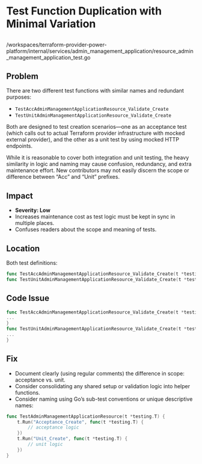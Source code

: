 # Test Function Duplication with Minimal Variation

##

/workspaces/terraform-provider-power-platform/internal/services/admin_management_application/resource_admin_management_application_test.go

## Problem

There are two different test functions with similar names and redundant purposes:

- `TestAccAdminManagementApplicationResource_Validate_Create`
- `TestUnitAdminManagementApplicationResource_Validate_Create`

Both are designed to test creation scenarios—one as an acceptance test (which calls out to actual Terraform provider infrastructure with mocked external provider), and the other as a unit test by using mocked HTTP endpoints.

While it is reasonable to cover both integration and unit testing, the heavy similarity in logic and naming may cause confusion, redundancy, and extra maintenance effort. New contributors may not easily discern the scope or difference between “Acc” and “Unit” prefixes.

## Impact

- **Severity: Low**
- Increases maintenance cost as test logic must be kept in sync in multiple places.
- Confuses readers about the scope and meaning of tests.

## Location

Both test definitions:

```go
func TestAccAdminManagementApplicationResource_Validate_Create(t *testing.T) { ... }
func TestUnitAdminManagementApplicationResource_Validate_Create(t *testing.T) { ... }
```

## Code Issue

```go
func TestAccAdminManagementApplicationResource_Validate_Create(t *testing.T) {
...
}
func TestUnitAdminManagementApplicationResource_Validate_Create(t *testing.T) {
...
}
```

## Fix

- Document clearly (using regular comments) the difference in scope: acceptance vs. unit.
- Consider consolidating any shared setup or validation logic into helper functions.
- Consider naming using Go’s sub-test conventions or unique descriptive names:

```go
func TestAdminManagementApplicationResource(t *testing.T) {
    t.Run("Acceptance_Create", func(t *testing.T) {
        // acceptance logic
    })
    t.Run("Unit_Create", func(t *testing.T) {
        // unit logic
    })
}
```
